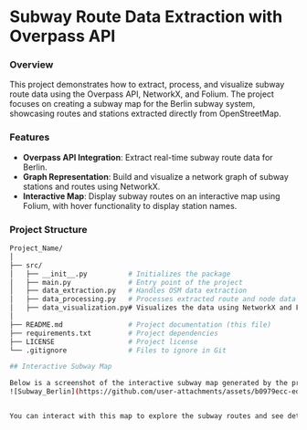 # Subway Route Data Extraction with Overpass API

### Overview
This project demonstrates how to extract, process, and visualize subway route data using the Overpass API, NetworkX, and Folium. The project focuses on creating a subway map for the Berlin subway system, showcasing routes and stations extracted directly from OpenStreetMap.

### Features
- **Overpass API Integration**: Extract real-time subway route data for Berlin.
- **Graph Representation**: Build and visualize a network graph of subway stations and routes using NetworkX.
- **Interactive Map**: Display subway routes on an interactive map using Folium, with hover functionality to display station names.

### Project Structure
```bash
Project_Name/
│
├── src/
│   ├── __init__.py          # Initializes the package
│   ├── main.py              # Entry point of the project
│   ├── data_extraction.py   # Handles OSM data extraction
│   ├── data_processing.py   # Processes extracted route and node data
│   ├── data_visualization.py# Visualizes the data using NetworkX and Folium
│
├── README.md                # Project documentation (this file)
├── requirements.txt         # Project dependencies
├── LICENSE                  # Project license
└── .gitignore               # Files to ignore in Git

## Interactive Subway Map

Below is a screenshot of the interactive subway map generated by the project. This map visualizes the subway routes and stops in Berlin.
![Subway_Berlin](https://github.com/user-attachments/assets/b0979ecc-ed6b-4675-a580-22e684984616)


You can interact with this map to explore the subway routes and see details about each stop.






